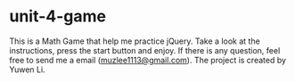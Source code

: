 # unit-4-game
This is a Math Game that help me practice jQuery.
Take a look at the instructions, press the start button and enjoy.
If there is any question, feel free to send me a email (muzlee1113@gmail.com).
The project is created by Yuwen Li.